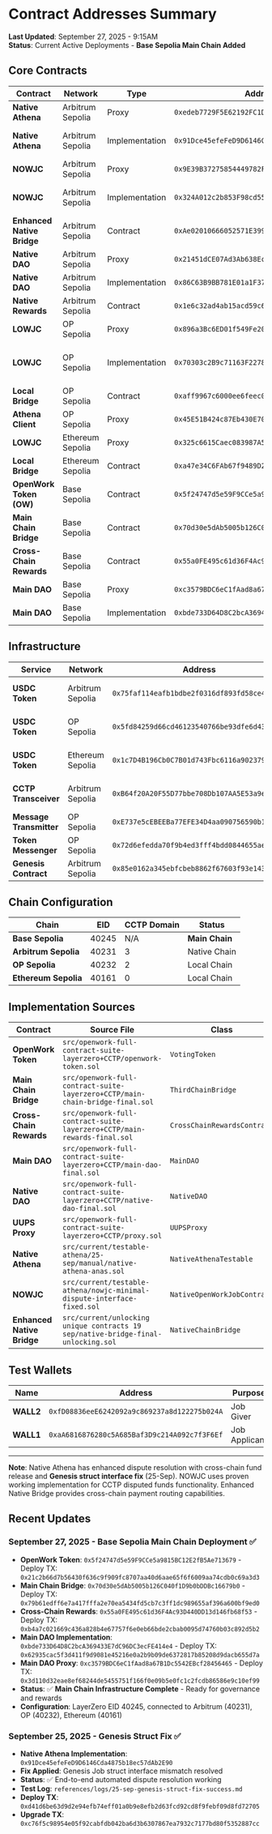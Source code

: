 # Contract Addresses Summary

**Last Updated**: September 27, 2025 - 9:15AM  
**Status**: Current Active Deployments - **Base Sepolia Main Chain Added**

## Core Contracts

| Contract | Network | Type | Address | Status |
|----------|---------|------|---------|---------|
| **Native Athena** | Arbitrum Sepolia | Proxy | `0xedeb7729F5E62192FC1D0E43De0ee9C7Bd5cbFBE` | ✅ Active |
| **Native Athena** | Arbitrum Sepolia | Implementation | `0x91Dce45efeFeD9D6146Cda4875b18ec57dAb2E90` | ✅ **Genesis Fix - 25-Sep** |
| **NOWJC** | Arbitrum Sepolia | Proxy | `0x9E39B37275854449782F1a2a4524405cE79d6C1e` | ✅ Active |
| **NOWJC** | Arbitrum Sepolia | Implementation | `0x324A012c2b853F98cd557648b06400502b69Ef04` | ✅ **CCTP Integration - 25-Sep** |
| **Enhanced Native Bridge** | Arbitrum Sepolia | Contract | `0xAe02010666052571E399b1fe9E2c39B37A3Bc3A7` | ✅ Active |
| **Native DAO** | Arbitrum Sepolia | Proxy | `0x21451dCE07Ad3Ab638Ec71299C1D2BD2064b90E5` | ✅ **NEW - 27-Sep** |
| **Native DAO** | Arbitrum Sepolia | Implementation | `0x86C63B9BB781E01a1F3704d0Be7cb2b6A9B2d2eB` | ✅ **NEW - 27-Sep** |
| **Native Rewards** | Arbitrum Sepolia | Contract | `0x1e6c32ad4ab15acd59c66fbcdd70cc442d64993e` | ✅ Active |
| **LOWJC** | OP Sepolia | Proxy | `0x896a3Bc6ED01f549Fe20bD1F25067951913b793C` | ✅ Active |
| **LOWJC** | OP Sepolia | Implementation | `0x70303c2B9c71163F2278545BfB34d11504b3b602` | ✅ **Milestone Logic Fix - 25-Sep** |
| **Local Bridge** | OP Sepolia | Contract | `0xaff9967c6000ee6feec04d29a39cc7a4ecff4bc0` | ✅ Active |
| **Athena Client** | OP Sepolia | Proxy | `0x45E51B424c87Eb430E705CcE3EcD8e22baD267f7` | ✅ Active |
| **LOWJC** | Ethereum Sepolia | Proxy | `0x325c6615Caec083987A5004Ce9110f932923Bd3A` | ✅ Active |
| **Local Bridge** | Ethereum Sepolia | Contract | `0xa47e34C6FAb67f9489D22531f2DD572006058ae7` | ✅ Active |
| **OpenWork Token (OW)** | Base Sepolia | Contract | `0x5f24747d5e59F9CCe5a9815BC12E2fB5Ae713679` | ✅ **NEW - 27-Sep** |
| **Main Chain Bridge** | Base Sepolia | Contract | `0x70d30e5dAb5005b126C040f1D9b0bDDBc16679b0` | ✅ **NEW - 27-Sep** |
| **Cross-Chain Rewards** | Base Sepolia | Contract | `0x55a0FE495c61d36F4Ac93D440DD13d146fb68f53` | ✅ **NEW - 27-Sep** |
| **Main DAO** | Base Sepolia | Proxy | `0xc3579BDC6eC1fAad8a67B1Dc5542EBcf28456465` | ✅ **NEW - 27-Sep** |
| **Main DAO** | Base Sepolia | Implementation | `0xbde733D64D8C2bcA369433E7dC96DC3ecFE414e4` | ✅ **NEW - 27-Sep** |

## Infrastructure

| Service | Network | Address | Purpose |
|---------|---------|---------|---------|
| **USDC Token** | Arbitrum Sepolia | `0x75faf114eafb1bdbe2f0316df893fd58ce46aa4d` | Native chain USDC |
| **USDC Token** | OP Sepolia | `0x5fd84259d66cd46123540766be93dfe6d43130d7` | Local chain USDC |
| **USDC Token** | Ethereum Sepolia | `0x1c7D4B196Cb0C7B01d743Fbc6116a902379C7238` | Local chain USDC |
| **CCTP Transceiver** | Arbitrum Sepolia | `0xB64f20A20F55D77bbe708Db107AA5E53a9e39063` | Cross-chain USDC |
| **Message Transmitter** | OP Sepolia | `0xE737e5cEBEEBa77EFE34D4aa090756590b1CE275` | CCTP messaging |
| **Token Messenger** | OP Sepolia | `0x72d6efedda70f9b4ed3fff4bdd0844655aea2bd5` | CCTP sender |
| **Genesis Contract** | Arbitrum Sepolia | `0x85e0162a345ebfcbeb8862f67603f93e143fa487` | Data storage |

## Chain Configuration

| Chain | EID | CCTP Domain | Status |
|-------|-----|-------------|---------|
| **Base Sepolia** | 40245 | N/A | **Main Chain** |
| **Arbitrum Sepolia** | 40231 | 3 | Native Chain |
| **OP Sepolia** | 40232 | 2 | Local Chain |
| **Ethereum Sepolia** | 40161 | 0 | Local Chain |

## Implementation Sources

| Contract | Source File | Class |
|----------|-------------|-------|
| **OpenWork Token** | `src/openwork-full-contract-suite-layerzero+CCTP/openwork-token.sol` | `VotingToken` |
| **Main Chain Bridge** | `src/openwork-full-contract-suite-layerzero+CCTP/main-chain-bridge-final.sol` | `ThirdChainBridge` |
| **Cross-Chain Rewards** | `src/openwork-full-contract-suite-layerzero+CCTP/main-rewards-final.sol` | `CrossChainRewardsContract` |
| **Main DAO** | `src/openwork-full-contract-suite-layerzero+CCTP/main-dao-final.sol` | `MainDAO` |
| **Native DAO** | `src/openwork-full-contract-suite-layerzero+CCTP/native-dao-final.sol` | `NativeDAO` |
| **UUPS Proxy** | `src/openwork-full-contract-suite-layerzero+CCTP/proxy.sol` | `UUPSProxy` |
| **Native Athena** | `src/current/testable-athena/25-sep/manual/native-athena-anas.sol` | `NativeAthenaTestable` |
| **NOWJC** | `src/current/testable-athena/nowjc-minimal-dispute-interface-fixed.sol` | `NativeOpenWorkJobContract` |
| **Enhanced Native Bridge** | `src/current/unlocking unique contracts 19 sep/native-bridge-final-unlocking.sol` | `NativeChainBridge` |

## Test Wallets

| Name | Address | Purpose |
|------|---------|---------|
| **WALL2** | `0xfD08836eeE6242092a9c869237a8d122275b024A` | Job Giver |
| **WALL1** | `0xaA6816876280c5A685Baf3D9c214A092c7f3F6Ef` | Job Applicant |

---

**Note**: Native Athena has enhanced dispute resolution with cross-chain fund release and **Genesis struct interface fix** (25-Sep). NOWJC uses proven working implementation for CCTP disputed funds functionality. Enhanced Native Bridge provides cross-chain payment routing capabilities.

## Recent Updates

### September 27, 2025 - Base Sepolia Main Chain Deployment ✅
- **OpenWork Token**: `0x5f24747d5e59F9CCe5a9815BC12E2fB5Ae713679` - Deploy TX: `0x21c2b66d7b56430f636c9f909fc8707aa40d6aae65f6f6009aa74cdb0c69a3d3`
- **Main Chain Bridge**: `0x70d30e5dAb5005b126C040f1D9b0bDDBc16679b0` - Deploy TX: `0x79b61edff6e7a417fffa2e70ea5434fd5cb7c3ff1dc989655af396a600bf9ed0`
- **Cross-Chain Rewards**: `0x55a0FE495c61d36F4Ac93D440DD13d146fb68f53` - Deploy TX: `0xb4a7c021669c436a828b4e67757f6e0eb66bde2cbab0095d74760b03c892d5b2`
- **Main DAO Implementation**: `0xbde733D64D8C2bcA369433E7dC96DC3ecFE414e4` - Deploy TX: `0x62935cac5f3d411f9d9081e45216e0a2b9b09de6372817b85208d9dacb655d7a`
- **Main DAO Proxy**: `0xc3579BDC6eC1fAad8a67B1Dc5542EBcf28456465` - Deploy TX: `0x3d110d32eae8ef68244de5455751f166f0e09b5e0fc1c2fcdb86586e9c10ef99`
- **Status**: ✅ **Main Chain Infrastructure Complete** - Ready for governance and rewards
- **Configuration**: LayerZero EID 40245, connected to Arbitrum (40231), OP (40232), Ethereum (40161)

### September 25, 2025 - Genesis Struct Fix ✅
- **Native Athena Implementation**: `0x91Dce45efeFeD9D6146Cda4875b18ec57dAb2E90`
- **Fix Applied**: Genesis Job struct interface mismatch resolved
- **Status**: ✅ End-to-end automated dispute resolution working
- **Test Log**: `references/logs/25-sep-genesis-struct-fix-success.md`
- **Deploy TX**: `0xd41d6be63d9d2e94efb74eff01a0b9e8efb2d63fcd92cd8f9febf09d8fd72705`
- **Upgrade TX**: `0xc76f5c98954e05f92cabfdb042ba6d3b6307867ea7932c7177bd80f5352887cc`